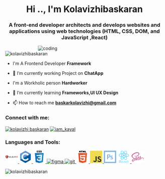 <h1 align="center">Hi .., I'm Kolavizhibaskaran</h1>
<h3 align="center">A front-end developer architects and develops websites and applications using web technologies (HTML, CSS, DOM, and JavaScript ,React)</h3>
<img align="right" alt="coding" width="400" src="https://static.vecteezy.com/system/resources/previews/000/227/854/original/female-developer-vector.jpg"></img>

<p align="left"> <img src="https://komarev.com/ghpvc/?username=kolavizhibaskaran&label=Profile%20views&color=0e75b6&style=flat" alt="kolavizhibaskaran" /> </p>

- I'm A Frontend Developer **Framework** 
- 🔭 I’m currently working Project on **ChatApp**
- I'm a Workholic person **Hardworker**

- 🌱 I’m currently learning **Frameworks,UI UX Design**

- 📫 How to reach me **baskarkolavizhi@gmail.com**

<h3 align="left">Connect with me:</h3>
<p align="left">
<a href="https://linkedin.com/in/kolavizhi baskaran" target="blank"><img align="center" src="https://raw.githubusercontent.com/rahuldkjain/github-profile-readme-generator/master/src/images/icons/Social/linked-in-alt.svg" alt="kolavizhi baskaran" height="30" width="40" /></a>
<a href="https://instagram.com/iam_kayal" target="blank"><img align="center" src="https://raw.githubusercontent.com/rahuldkjain/github-profile-readme-generator/master/src/images/icons/Social/instagram.svg" alt="iam_kayal" height="30" width="40" /></a>
</p>

<h3 align="left">Languages and Tools:</h3>
<p align="left"> <a href="https://angular.io" target="_blank" rel="noreferrer"> <img src="https://raw.githubusercontent.com/devicons/devicon/master/icons/angularjs/angularjs-original-wordmark.svg" alt="angularjs" width="40" height="40"/> </a>  <a href="https://www.cprogramming.com/" target="_blank" rel="noreferrer"> <img src="https://raw.githubusercontent.com/devicons/devicon/master/icons/c/c-original.svg" alt="c" width="40" height="40"/> </a> <a href="https://www.w3schools.com/css/" target="_blank" rel="noreferrer"> <img src="https://raw.githubusercontent.com/devicons/devicon/master/icons/css3/css3-original-wordmark.svg" alt="css3" width="40" height="40"/> </a> <a href="https://www.figma.com/" target="_blank" rel="noreferrer"> <img src="https://www.vectorlogo.zone/logos/figma/figma-icon.svg" alt="figma" width="40" height="40"/> </a> <a href="https://git-scm.com/" target="_blank" rel="noreferrer"> <img src="https://www.vectorlogo.zone/logos/git-scm/git-scm-icon.svg" alt="git" width="40" height="40"/> </a> <a href="https://www.w3.org/html/" target="_blank" rel="noreferrer"> <img src="https://raw.githubusercontent.com/devicons/devicon/master/icons/html5/html5-original-wordmark.svg" alt="html5" width="40" height="40"/> </a> <a href="https://developer.mozilla.org/en-US/docs/Web/JavaScript" target="_blank" rel="noreferrer"> <img src="https://raw.githubusercontent.com/devicons/devicon/master/icons/javascript/javascript-original.svg" alt="javascript" width="40" height="40"/> <a href="https://www.photoshop.com/en" target="_blank" rel="noreferrer"></a> <img src="https://raw.githubusercontent.com/devicons/devicon/master/icons/photoshop/photoshop-line.svg" alt="photoshop" width="40" height="40"/> </a> <a href="https://reactjs.org/" target="_blank" rel="noreferrer"> <img src="https://raw.githubusercontent.com/devicons/devicon/master/icons/react/react-original-wordmark.svg" alt="react" width="40" height="40"/> </a> <a href="https://reactnative.dev/" target="_blank" rel="noreferrer"> <a href="https://sass-lang.com" target="_blank" rel="noreferrer"></a> <img src="https://raw.githubusercontent.com/devicons/devicon/master/icons/sass/sass-original.svg" alt="sass" width="40" height="40"/>  </p>

<p><img align="center" src="https://github-readme-stats.vercel.app/api/top-langs?username=kolavizhibaskaran&show_icons=true&locale=en&layout=compact" alt="kolavizhibaskaran" /></p>
